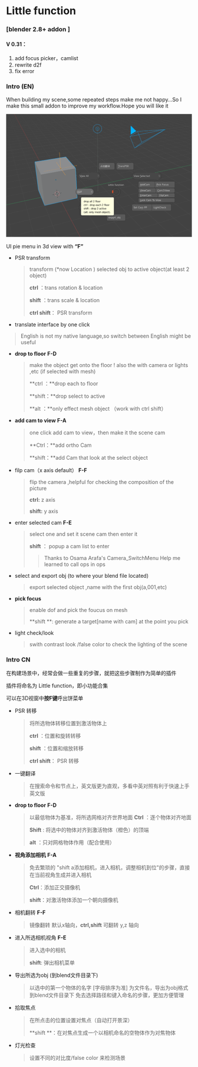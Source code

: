 # Little function 

### [blender 2.8+ addon ]

#### V 0.31：

1. add focus picker，camlist
2. rewrite d2f
3. fix error

### Intro (EN)

When building my scene,some repeated steps make me not happy…So I make this small addon to improve my workflow.Hope you will like it

![image-20200710225604473](image/image-20200710225604473.png)



UI pie menu in 3d view with **“F”**

+ PSR transform

    > transform (*now Location ) selected obj to active object(at least 2 object)
    >
    > **ctrl** ：trans rotation & location
    >
    > **shift** ：trans scale & location
    >
    > **ctrl shift**： PSR transform

+ translate interface by one click

> English is not my native language,so switch between English might be useful

+ **drop to floor**  **F-D**

    > make the object get onto the floor ! also the with camera or lights ,etc (if selected with mesh)
    >
    > **ctrl ：**drop each to floor
    >
    > **shift：**drop select to active
    >
    > **alt ：**only effect mesh object （work with ctrl shift）

+ **add cam to view**  **F-A**

    > one click add cam to view，then make it the scene cam
    >
    > **Ctrl：**add ortho Cam 
    >
    > **shift：**add Cam that look at the select object

+ filp cam（x axis default）  **F-F**

    > flip the camera ,helpful for checking the composition of the picture
    >
    > **ctrl:** z  axis
    >
    > **shift:** y axis

+ enter selected cam **F-E**

    > select one and set it scene cam then enter it
    >
    > **shift** ： popup a cam list to enter
    > 
    > > Thanks to Osama Arafa's Camera_SwitchMenu
    > > Help me learned to call ops in ops

+ select and export obj (to where your blend file located)

    > export selected object ,name with the first obj(a,001,etc)

+ **pick focus**

    > enable dof and pick the foucus on mesh 
    >
    > **shift **: generate a target[name with cam] at the point you pick 

+ light check/look

    > swith contrast look /false color to check the lighting of the scene



### Intro CN

在构建场景中，经常会做一些重复的步骤，就把这些步骤制作为简单的插件

插件将命名为 Little function，即小功能合集

可以在3D视窗中**按F键**呼出饼菜单

+ PSR 转移

    > 将所选物体转移位置到激活物体上
    >
    > **ctrl** ：位置和旋转转移
    >
    > **shift** ：位置和缩放转移
    >
    > **ctrl shift**： PSR 转移

+ 一键翻译

    > 在搜索命令和节点上，英文版更为直观，多看中英对照有利于快速上手英文版

+ **drop to floor**  **F-D**

    > 以最低物体为基准，将所选网格对齐世界地面
    > **Ctrl** ：逐个物体对齐地面
    >
    > **Shift** : 将选中的物体对齐到激活物体（橙色）的顶端
    >
    > **alt** ：只对网格物体作用（配合使用）

+ **视角添加相机**   **F-A**

    > 免去繁琐的 "shift a添加相机，进入相机，调整相机到位"的步骤，直接在当前视角生成并进入相机
    >
    > **Ctrl**：添加正交摄像机 
    >
    > **shift**：对激活物体添加一个朝向摄像机

+ 相机翻转  **F-F**

    > 镜像翻转 默认x轴向，**ctrl,shift** 可翻转 y,z 轴向

+ 进入所选相机视角 **F-E**

    > 进入选中的相机
    >
    > **shift**: 弹出相机菜单

+ 导出所选为obj (到blend文件目录下)

    > 以选中的第一个物体的名字 [字母排序为准] 为文件名，导出为obj格式到blend文件目录下
    > 免去选择路径和键入命名的步骤，更加方便管理

+ 拾取焦点

    > 在所点击的位置设置对焦点（自动打开景深）
    >
    > **shift **：在对焦点生成一个以相机命名的空物体作为对焦物体

+ 灯光检查

    > 设置不同的对比度/false color 来检测场景